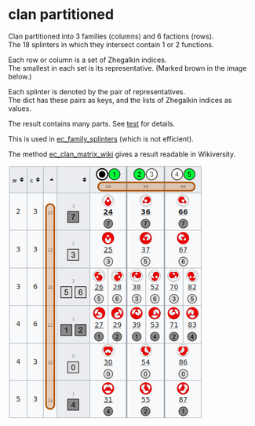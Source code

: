 # clan partitioned 

Clan partitioned into 3 families (columns) and 6 factions (rows).<br>
The 18 splinters in which they intersect contain 1 or 2 functions.

Each row or column is a set of Zhegalkin indices.<br>
The smallest in each set is its representative. (Marked brown in the image below.)

Each splinter is denoted by the pair of representatives.<br>
The dict has these pairs as keys, and the lists of Zhegalkin indices as values.

The result contains many parts. See [test](_test.py) for details.


This is used in [ec_family_splinters](../ec_family_splinters) (which is not efficient).

The method [ec_clan_matrix_wiki](../ec_clan_matrix_wiki) gives a result readable in Wikiversity.

<a href="https://en.wikiversity.org/wiki/Template:Studies_of_Euler_diagrams/takate_NP_Zhegalkin">
    <img src="_img/takate_np.png">
</a>

